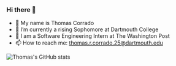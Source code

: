 ### Hi there 👋

- 📝 My name is Thomas Corrado
- 🌲 I’m currently a rising Sophomore at Dartmouth College
- 📰 I am a Software Engineering Intern at The Washington Post
- 📫 How to reach me: thomas.r.corrado.25@dartmouth.edu

![Thomas's GitHub stats](https://github-readme-stats.vercel.app/api?username=thomas-corrado&show_icons=true&theme=radical)
